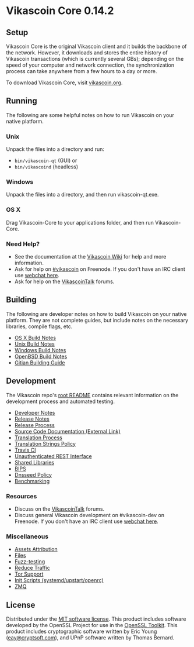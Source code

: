 Vikascoin Core 0.14.2
=====================

Setup
---------------------
Vikascoin Core is the original Vikascoin client and it builds the backbone of the network. However, it downloads and stores the entire history of Vikascoin transactions (which is currently several GBs); depending on the speed of your computer and network connection, the synchronization process can take anywhere from a few hours to a day or more.

To download Vikascoin Core, visit [vikascoin.org](https://vikascoin.org).

Running
---------------------
The following are some helpful notes on how to run Vikascoin on your native platform.

### Unix

Unpack the files into a directory and run:

- `bin/vikascoin-qt` (GUI) or
- `bin/vikascoind` (headless)

### Windows

Unpack the files into a directory, and then run vikascoin-qt.exe.

### OS X

Drag Vikascoin-Core to your applications folder, and then run Vikascoin-Core.

### Need Help?

* See the documentation at the [Vikascoin Wiki](https://vikascoin.info/)
for help and more information.
* Ask for help on [#vikascoin](http://webchat.freenode.net?channels=vikascoin) on Freenode. If you don't have an IRC client use [webchat here](http://webchat.freenode.net?channels=vikascoin).
* Ask for help on the [VikascoinTalk](https://vikascointalk.io/) forums.

Building
---------------------
The following are developer notes on how to build Vikascoin on your native platform. They are not complete guides, but include notes on the necessary libraries, compile flags, etc.

- [OS X Build Notes](build-osx.md)
- [Unix Build Notes](build-unix.md)
- [Windows Build Notes](build-windows.md)
- [OpenBSD Build Notes](build-openbsd.md)
- [Gitian Building Guide](gitian-building.md)

Development
---------------------
The Vikascoin repo's [root README](/README.md) contains relevant information on the development process and automated testing.

- [Developer Notes](developer-notes.md)
- [Release Notes](release-notes.md)
- [Release Process](release-process.md)
- [Source Code Documentation (External Link)](https://dev.visucore.com/vikascoin/doxygen/)
- [Translation Process](translation_process.md)
- [Translation Strings Policy](translation_strings_policy.md)
- [Travis CI](travis-ci.md)
- [Unauthenticated REST Interface](REST-interface.md)
- [Shared Libraries](shared-libraries.md)
- [BIPS](bips.md)
- [Dnsseed Policy](dnsseed-policy.md)
- [Benchmarking](benchmarking.md)

### Resources
* Discuss on the [VikascoinTalk](https://vikascointalk.io/) forums.
* Discuss general Vikascoin development on #vikascoin-dev on Freenode. If you don't have an IRC client use [webchat here](http://webchat.freenode.net/?channels=vikascoin-dev).

### Miscellaneous
- [Assets Attribution](assets-attribution.md)
- [Files](files.md)
- [Fuzz-testing](fuzzing.md)
- [Reduce Traffic](reduce-traffic.md)
- [Tor Support](tor.md)
- [Init Scripts (systemd/upstart/openrc)](init.md)
- [ZMQ](zmq.md)

License
---------------------
Distributed under the [MIT software license](/COPYING).
This product includes software developed by the OpenSSL Project for use in the [OpenSSL Toolkit](https://www.openssl.org/). This product includes
cryptographic software written by Eric Young ([eay@cryptsoft.com](mailto:eay@cryptsoft.com)), and UPnP software written by Thomas Bernard.
